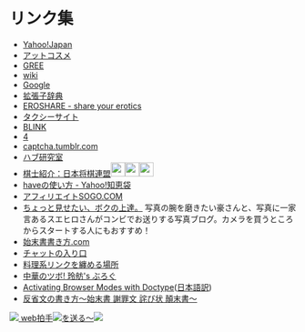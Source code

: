 # リンク集
- [Yahoo!Japan](http://www.yahoo.co.jp/)
- [アットコスメ](http://www.cosme.net/)
- [GREE](http://gree.tumblr.com/)
- [wiki](http://ja.wikipedia.org/wiki/%E3%83%A1%E3%82%A4%E3%83%B3%E3%83%9A%E3%83%BC%E3%82%B8)
- [Google](http://www.google.co.jp/)
- [拡張子辞典](http://www.jisyo.com/viewer/index.html)
- [EROSHARE - share your erotics](http://www.eroshare.com/)
- [タクシーサイト](http://www.taxisite.com/)
- [BLINK](http://www.blink.jp/)
- [4](http://www.h2.dion.ne.jp/~ipal/IPAL/4.html)
- [captcha.tumblr.com](http://captcha.tumblr.com/)
- [ハブ研究室](http://www.eikanken-okinawa.jp/habu/habu.htm)
- [棋士紹介：日本将棋連盟](http://www.shogi.or.jp/syoukai/title/habu.html)<img src="http://www.shogi.or.jp/syoukai/gazou/habu.jpg" height="25px"/><img src="http://www.shogi.or.jp/syoukai/gazou/habu.jpg" height="25px"/><img src="http://www.shogi.or.jp/syoukai/gazou/habu.jpg" height="25px"/>
- [haveの使い方 - Yahoo!知恵袋](http://detail.chiebukuro.yahoo.co.jp/qa/question_detail/q1411626039)
- [アフィリエイトSOGO.COM](http://www.affiliatesogo.com/)
- [ちょっと見せたい、ボクの上達。](http://blog.livedoor.jp/picsblog/)
写真の腕を磨きたい豪さんと、写真に一家言あるスエヒロさんがコンビでお送りする写真ブログ。カメラを買うところからスタートする人にもおすすめ！
- [始末書書き方.com](http://www.shimatsusho-kakikata.com/)
- [チャットの入り口](http://www5b.biglobe.ne.jp/~mikabon/chatotop.htm)
- [料理系リンクを纏める場所](http://d.hatena.ne.jp/cutxout/00000002#p1)
- [中華のツボ! 玲舫's ぶろぐ](http://reihow.blog12.fc2.com/)
- [Activating Browser Modes with Doctype](http://hsivonen.iki.fi/doctype/)([日本語訳](http://jottit.com/h4mr/))
- [反省文の書き方～始末書 謝罪文 詫び状 顛末書～](http://hanseibun.kakikata.org/)

<a href="http://webclap.simplecgi.com/clap.php?id=yjc" target="_blank"><img src="http://stat.ameba.jp/blog/ucs/img/char/char2/280.gif" />
web拍手<img src="http://stat.ameba.jp/blog/ucs/img/char/char2/036.gif" />を送る～<img src="http://emoji.ameba.jp/img/user/ra/raliho/319549.gif" /></a>

